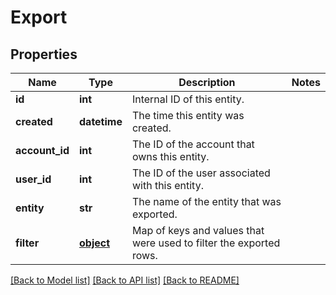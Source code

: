 # Export

## Properties
Name | Type | Description | Notes
------------ | ------------- | ------------- | -------------
**id** | **int** | Internal ID of this entity. | 
**created** | **datetime** | The time this entity was created. | 
**account_id** | **int** | The ID of the account that owns this entity. | 
**user_id** | **int** | The ID of the user associated with this entity. | 
**entity** | **str** | The name of the entity that was exported. | 
**filter** | [**object**](.md) | Map of keys and values that were used to filter the exported rows. | 

[[Back to Model list]](../README.md#documentation-for-models) [[Back to API list]](../README.md#documentation-for-api-endpoints) [[Back to README]](../README.md)


